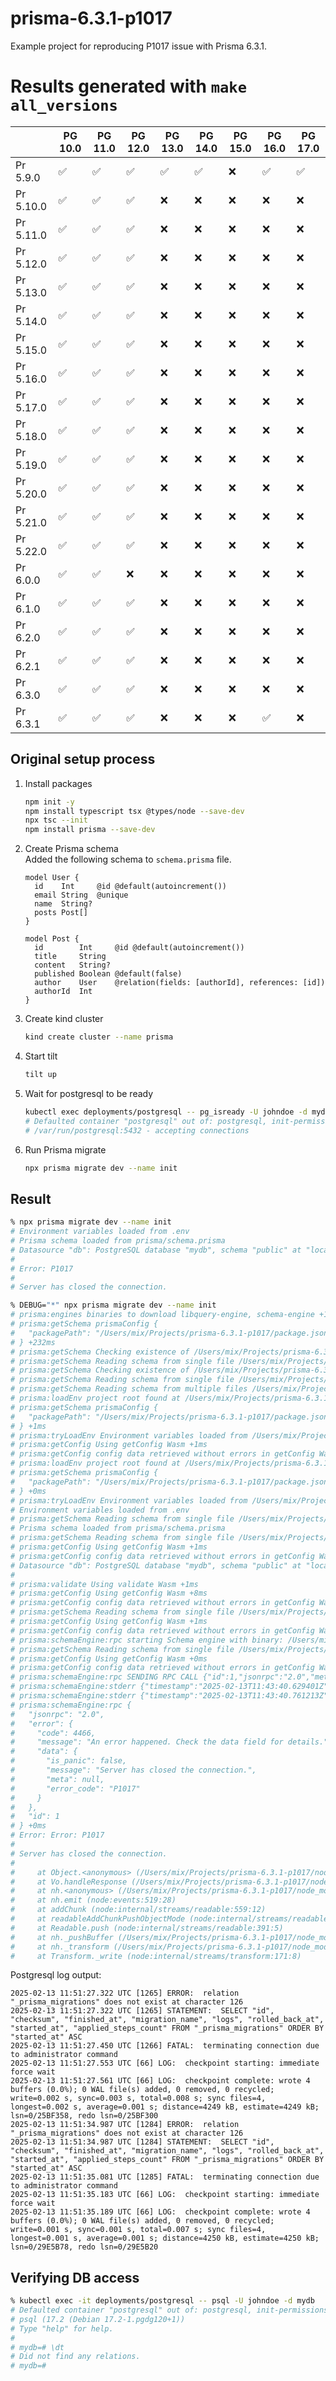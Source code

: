# prisma-6.3.1-p1017

Example project for reproducing P1017 issue with Prisma 6.3.1.

# Results generated with `make all_versions`

|  | PG 10.0  | PG 11.0  | PG 12.0  | PG 13.0  | PG 14.0  | PG 15.0  | PG 16.0  | PG 17.0  |
| - | - | - | - | - | - | - | - | - |
| Pr 5.9.0  | ✅ | ✅ | ✅ | ✅ | ✅ | ❌ | ✅ | ✅ |
| Pr 5.10.0  | ✅ | ✅ | ✅ | ❌ | ❌ | ❌ | ❌ | ❌ |
| Pr 5.11.0  | ✅ | ✅ | ✅ | ❌ | ❌ | ❌ | ❌ | ❌ |
| Pr 5.12.0  | ✅ | ✅ | ✅ | ❌ | ❌ | ❌ | ❌ | ❌ |
| Pr 5.13.0  | ✅ | ✅ | ✅ | ❌ | ❌ | ❌ | ❌ | ❌ |
| Pr 5.14.0  | ✅ | ✅ | ✅ | ❌ | ❌ | ❌ | ❌ | ❌ |
| Pr 5.15.0  | ✅ | ✅ | ✅ | ❌ | ❌ | ❌ | ❌ | ❌ |
| Pr 5.16.0  | ✅ | ✅ | ✅ | ❌ | ❌ | ❌ | ❌ | ❌ |
| Pr 5.17.0  | ✅ | ✅ | ✅ | ❌ | ❌ | ❌ | ❌ | ❌ |
| Pr 5.18.0  | ✅ | ✅ | ✅ | ❌ | ❌ | ❌ | ❌ | ❌ |
| Pr 5.19.0  | ✅ | ✅ | ✅ | ❌ | ❌ | ❌ | ❌ | ❌ |
| Pr 5.20.0  | ✅ | ✅ | ✅ | ❌ | ❌ | ❌ | ❌ | ❌ |
| Pr 5.21.0  | ✅ | ✅ | ✅ | ❌ | ❌ | ❌ | ❌ | ❌ |
| Pr 5.22.0  | ✅ | ✅ | ✅ | ❌ | ❌ | ❌ | ❌ | ❌ |
| Pr 6.0.0  | ✅ | ✅ | ❌ | ❌ | ❌ | ❌ | ❌ | ❌ |
| Pr 6.1.0  | ✅ | ✅ | ✅ | ❌ | ❌ | ❌ | ❌ | ❌ |
| Pr 6.2.0  | ✅ | ✅ | ✅ | ❌ | ❌ | ❌ | ❌ | ❌ |
| Pr 6.2.1  | ✅ | ✅ | ✅ | ❌ | ❌ | ❌ | ❌ | ❌ |
| Pr 6.3.0  | ✅ | ✅ | ✅ | ❌ | ❌ | ❌ | ❌ | ❌ |
| Pr 6.3.1  | ✅ | ✅ | ✅ | ❌ | ❌ | ❌ | ✅ | ❌ |


## Original setup process

1. Install packages
      ```bash
      npm init -y
      npm install typescript tsx @types/node --save-dev
      npx tsc --init
      npm install prisma --save-dev
      ```

2. Create Prisma schema  
   Added the following schema to `schema.prisma` file.
      ```prisma
      model User {
        id    Int     @id @default(autoincrement())
        email String  @unique
        name  String?
        posts Post[]
      }

      model Post {
        id        Int     @id @default(autoincrement())
        title     String
        content   String?
        published Boolean @default(false)
        author    User    @relation(fields: [authorId], references: [id])
        authorId  Int
      }
      ```

  3. Create kind cluster
      ```bash
      kind create cluster --name prisma
      ```

  4. Start tilt
      ```bash
      tilt up
      ```
  
  5. Wait for postgresql to be ready
      ```bash
      kubectl exec deployments/postgresql -- pg_isready -U johndoe -d mydb
      # Defaulted container "postgresql" out of: postgresql, init-permissions (init)
      # /var/run/postgresql:5432 - accepting connections
      ```

  6. Run Prisma migrate
      ```bash
      npx prisma migrate dev --name init
      ```

## Result

```bash
% npx prisma migrate dev --name init
# Environment variables loaded from .env
# Prisma schema loaded from prisma/schema.prisma
# Datasource "db": PostgreSQL database "mydb", schema "public" at "localhost:5432"
# 
# Error: P1017
# 
# Server has closed the connection.
```

```bash
% DEBUG="*" npx prisma migrate dev --name init
# prisma:engines binaries to download libquery-engine, schema-engine +153ms
# prisma:getSchema prismaConfig {
#   "packagePath": "/Users/mix/Projects/prisma-6.3.1-p1017/package.json"
# } +232ms
# prisma:getSchema Checking existence of /Users/mix/Projects/prisma-6.3.1-p1017/schema.prisma +0ms
# prisma:getSchema Reading schema from single file /Users/mix/Projects/prisma-6.3.1-p1017/schema.prisma +1ms
# prisma:getSchema Checking existence of /Users/mix/Projects/prisma-6.3.1-p1017/prisma/schema.prisma +0ms
# prisma:getSchema Reading schema from single file /Users/mix/Projects/prisma-6.3.1-p1017/prisma/schema.prisma +0ms
# prisma:getSchema Reading schema from multiple files /Users/mix/Projects/prisma-6.3.1-p1017/prisma/schema +1ms
# prisma:loadEnv project root found at /Users/mix/Projects/prisma-6.3.1-p1017/package.json +0ms
# prisma:getSchema prismaConfig {
#   "packagePath": "/Users/mix/Projects/prisma-6.3.1-p1017/package.json"
# } +1ms
# prisma:tryLoadEnv Environment variables loaded from /Users/mix/Projects/prisma-6.3.1-p1017/.env +0ms
# prisma:getConfig Using getConfig Wasm +1ms
# prisma:getConfig config data retrieved without errors in getConfig Wasm +10ms
# prisma:loadEnv project root found at /Users/mix/Projects/prisma-6.3.1-p1017/package.json +0ms
# prisma:getSchema prismaConfig {
#   "packagePath": "/Users/mix/Projects/prisma-6.3.1-p1017/package.json"
# } +0ms
# prisma:tryLoadEnv Environment variables loaded from /Users/mix/Projects/prisma-6.3.1-p1017/.env +1ms
# Environment variables loaded from .env
# prisma:getSchema Reading schema from single file /Users/mix/Projects/prisma-6.3.1-p1017/prisma/schema.prisma +0ms
# Prisma schema loaded from prisma/schema.prisma
# prisma:getSchema Reading schema from single file /Users/mix/Projects/prisma-6.3.1-p1017/prisma/schema.prisma +0ms
# prisma:getConfig Using getConfig Wasm +1ms
# prisma:getConfig config data retrieved without errors in getConfig Wasm +1ms
# Datasource "db": PostgreSQL database "mydb", schema "public" at "localhost:5432"
# 
# prisma:validate Using validate Wasm +1ms
# prisma:getConfig Using getConfig Wasm +8ms
# prisma:getConfig config data retrieved without errors in getConfig Wasm +1ms
# prisma:getSchema Reading schema from single file /Users/mix/Projects/prisma-6.3.1-p1017/prisma/schema.prisma +0ms
# prisma:getConfig Using getConfig Wasm +1ms
# prisma:getConfig config data retrieved without errors in getConfig Wasm +0ms
# prisma:schemaEngine:rpc starting Schema engine with binary: /Users/mix/Projects/prisma-6.3.1-p1017/node_modules/@prisma/engines/schema-engine-darwin-arm64 +39ms
# prisma:getSchema Reading schema from single file /Users/mix/Projects/prisma-6.3.1-p1017/prisma/schema.prisma +0ms
# prisma:getConfig Using getConfig Wasm +0ms
# prisma:getConfig config data retrieved without errors in getConfig Wasm +1ms
# prisma:schemaEngine:rpc SENDING RPC CALL {"id":1,"jsonrpc":"2.0","method":"devDiagnostic","params":{"migrationsDirectoryPath":"/Users/mix/Projects/prisma-6.3.1-p1017/prisma/migrations"}} +1ms
# prisma:schemaEngine:stderr {"timestamp":"2025-02-13T11:43:40.629401Z","level":"INFO","fields":{"message":"Starting schema engine RPC server","git_hash":"acc0b9dd43eb689cbd20c9470515d719db10d0b0"},"target":"schema_engine"} +7ms
# prisma:schemaEngine:stderr {"timestamp":"2025-02-13T11:43:40.761213Z","level":"ERROR","fields":{"message":"Error in PostgreSQL connection: Error { kind: Closed, cause: None }"},"target":"quaint::connector::postgres::native"} +132ms
# prisma:schemaEngine:rpc {
#   "jsonrpc": "2.0",
#   "error": {
#     "code": 4466,
#     "message": "An error happened. Check the data field for details.",
#     "data": {
#       "is_panic": false,
#       "message": "Server has closed the connection.",
#       "meta": null,
#       "error_code": "P1017"
#     }
#   },
#   "id": 1
# } +0ms
# Error: Error: P1017
# 
# Server has closed the connection.
# 
#     at Object.<anonymous> (/Users/mix/Projects/prisma-6.3.1-p1017/node_modules/prisma/build/index.js:990:8)
#     at Vo.handleResponse (/Users/mix/Projects/prisma-6.3.1-p1017/node_modules/prisma/build/index.js:981:2915)
#     at nh.<anonymous> (/Users/mix/Projects/prisma-6.3.1-p1017/node_modules/prisma/build/index.js:986:524)
#     at nh.emit (node:events:519:28)
#     at addChunk (node:internal/streams/readable:559:12)
#     at readableAddChunkPushObjectMode (node:internal/streams/readable:536:3)
#     at Readable.push (node:internal/streams/readable:391:5)
#     at nh._pushBuffer (/Users/mix/Projects/prisma-6.3.1-p1017/node_modules/prisma/build/index.js:975:369)
#     at nh._transform (/Users/mix/Projects/prisma-6.3.1-p1017/node_modules/prisma/build/index.js:975:199)
#     at Transform._write (node:internal/streams/transform:171:8)
```

Postgresql log output:
```log
2025-02-13 11:51:27.322 UTC [1265] ERROR:  relation "_prisma_migrations" does not exist at character 126
2025-02-13 11:51:27.322 UTC [1265] STATEMENT:  SELECT "id", "checksum", "finished_at", "migration_name", "logs", "rolled_back_at", "started_at", "applied_steps_count" FROM "_prisma_migrations" ORDER BY "started_at" ASC
2025-02-13 11:51:27.450 UTC [1266] FATAL:  terminating connection due to administrator command
2025-02-13 11:51:27.553 UTC [66] LOG:  checkpoint starting: immediate force wait
2025-02-13 11:51:27.561 UTC [66] LOG:  checkpoint complete: wrote 4 buffers (0.0%); 0 WAL file(s) added, 0 removed, 0 recycled; write=0.002 s, sync=0.003 s, total=0.008 s; sync files=4, longest=0.002 s, average=0.001 s; distance=4249 kB, estimate=4249 kB; lsn=0/25BF358, redo lsn=0/25BF300
2025-02-13 11:51:34.987 UTC [1284] ERROR:  relation "_prisma_migrations" does not exist at character 126
2025-02-13 11:51:34.987 UTC [1284] STATEMENT:  SELECT "id", "checksum", "finished_at", "migration_name", "logs", "rolled_back_at", "started_at", "applied_steps_count" FROM "_prisma_migrations" ORDER BY "started_at" ASC
2025-02-13 11:51:35.081 UTC [1285] FATAL:  terminating connection due to administrator command
2025-02-13 11:51:35.183 UTC [66] LOG:  checkpoint starting: immediate force wait
2025-02-13 11:51:35.189 UTC [66] LOG:  checkpoint complete: wrote 4 buffers (0.0%); 0 WAL file(s) added, 0 removed, 0 recycled; write=0.001 s, sync=0.001 s, total=0.007 s; sync files=4, longest=0.001 s, average=0.001 s; distance=4250 kB, estimate=4250 kB; lsn=0/29E5B78, redo lsn=0/29E5B20
```


## Verifying DB access

```bash
% kubectl exec -it deployments/postgresql -- psql -U johndoe -d mydb
# Defaulted container "postgresql" out of: postgresql, init-permissions (init)
# psql (17.2 (Debian 17.2-1.pgdg120+1))
# Type "help" for help.
# 
# mydb=# \dt
# Did not find any relations.
# mydb=#
```